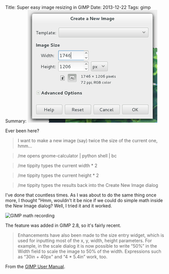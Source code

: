 Title: Super easy image resizing in GIMP
Date: 2013-12-22
Tags: gimp
Summary: ![GIMP math recording](/static/images/024/gimp_math.gif "GIMP math recording")

Ever been here?

 > I want to make a new image (say) twice the size of the current one, hmm...

 > /me opens gnome-calculator | python shell | bc

 > /me tippity types the current width * 2

 > /me tippity types the current height * 2

 > /me tippity types the results back into the Create New Image dialog

I've done that countless times.  As I was about to do the same thing once more,
I thought "Hmm, wouldn't it be nice if we could do simple math inside the New
Image dialog?  Well, I tried it and it worked.

![GIMP math recording]({filename}/static/images/024/gimp_math.gif "GIMP math recording")

The feature was added in GIMP 2.8, so it's fairly recent.

 > Enhancements have also been made to the size entry widget, which is used for
 > inputting most of the x, y, width, height parameters. For example, in the
 > scale dialog it is now possible to write “50%” in the Width field to scale
 > the image to 50% of the width. Expressions such as “30in + 40px” and “4 *
 > 5.4in” work, too.

From the [GIMP User Manual][1].

[1]: http://docs.gimp.org/2.8/en/gimp-introduction-whats-new.html "GIMP User Manual"
